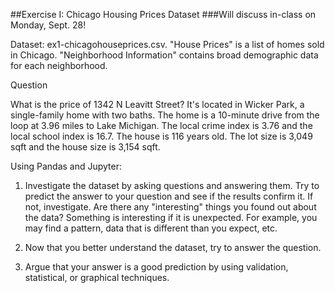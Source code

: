 ##Exercise I: Chicago Housing Prices Dataset
###Will discuss in-class on Monday, Sept. 28!

Dataset: ex1-chicagohouseprices.csv. "House Prices" is a list of homes sold in Chicago. "Neighborhood Information" contains broad demographic data for each neighborhood.

Question

What is the price of 1342 N Leavitt Street? It's located in Wicker Park, a single-family home with two baths. The home is a 10-minute drive from the loop at 3.96 miles to Lake Michigan. The local crime index is 3.76 and the local school index is 16.7. The house is 116 years old. The lot size is 3,049 sqft and the house size is 3,154 sqft.


Using Pandas and Jupyter:

1. Investigate the dataset by asking questions and answering them. Try to predict the answer to your question and see if the results confirm it. If not, investigate. Are there any "interesting" things you found out about the data? Something is interesting if it is unexpected. For example, you may find a pattern, data that is different than you expect, etc.

2. Now that you better understand the dataset, try to answer the question.

3. Argue that your answer is a good prediction by using validation, statistical, or graphical techniques.